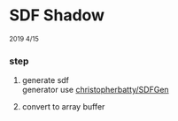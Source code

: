 SDF Shadow
==========

<small>2019 4/15</small>

### step
1. generate sdf   
generator use [christopherbatty/SDFGen](https://github.com/christopherbatty/SDFGen)


2. convert to array buffer
